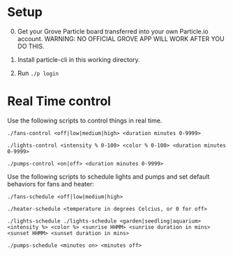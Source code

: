 # Setup

0. Get your Grove Particle board transferred into your own Particle.io account. WARNING: NO OFFICIAL GROVE APP WILL WORK AFTER YOU DO THIS.

1. Install particle-cli in this working directory.

2. Run `./p login`

# Real Time control

Use the following scripts to control things in real time.

```
./fans-control <off|low|medium|high> <duration minutes 0-9999>
```

```
./lights-control <intensity % 0-100> <color % 0-100> <duration minutes 0-9999>
```

```
./pumps-control <on|off> <duration minutes 0-9999>
```

Use the following scripts to schedule lights and pumps and set default behaviors for fans and heater:

```
./fans-schedule <off|low|medium|high>
```

```
./heater-schedule <temperature in degrees Celcius, or 0 for off>
```

```
./lights-schedule ./lights-schedule <garden|seedling|aquarium> <intensity %> <color %> <sunrise HHMM> <sunrise duration in mins> <sunset HHMM> <sunset duration in mins>
```

```
./pumps-schedule <minutes on> <minutes off>
```
